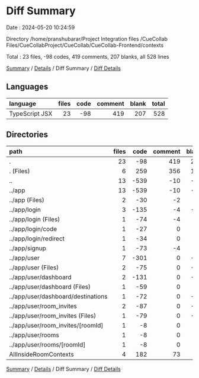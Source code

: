 # Diff Summary

Date : 2024-05-20 10:24:59

Directory /home/pranshubarar/Project Integration files /CueCollab Files/CueCollabProject/CueCollab/CueCollab-Frontend/contexts

Total : 23 files,  -98 codes, 419 comments, 207 blanks, all 528 lines

[Summary](results.md) / [Details](details.md) / Diff Summary / [Diff Details](diff-details.md)

## Languages
| language | files | code | comment | blank | total |
| :--- | ---: | ---: | ---: | ---: | ---: |
| TypeScript JSX | 23 | -98 | 419 | 207 | 528 |

## Directories
| path | files | code | comment | blank | total |
| :--- | ---: | ---: | ---: | ---: | ---: |
| . | 23 | -98 | 419 | 207 | 528 |
| . (Files) | 6 | 259 | 356 | 187 | 802 |
| .. | 13 | -539 | -10 | -73 | -622 |
| ../app | 13 | -539 | -10 | -73 | -622 |
| ../app (Files) | 2 | -30 | -2 | -2 | -34 |
| ../app/login | 3 | -135 | -4 | -15 | -154 |
| ../app/login (Files) | 1 | -74 | -4 | -7 | -85 |
| ../app/login/code | 1 | -27 | 0 | -4 | -31 |
| ../app/login/redirect | 1 | -34 | 0 | -4 | -38 |
| ../app/signup | 1 | -73 | -4 | -8 | -85 |
| ../app/user | 7 | -301 | 0 | -48 | -349 |
| ../app/user (Files) | 2 | -75 | 0 | -12 | -87 |
| ../app/user/dashboard | 2 | -131 | 0 | -18 | -149 |
| ../app/user/dashboard (Files) | 1 | -59 | 0 | -7 | -66 |
| ../app/user/dashboard/destinations | 1 | -72 | 0 | -11 | -83 |
| ../app/user/room_invites | 2 | -87 | 0 | -14 | -101 |
| ../app/user/room_invites (Files) | 1 | -79 | 0 | -11 | -90 |
| ../app/user/room_invites/[roomId] | 1 | -8 | 0 | -3 | -11 |
| ../app/user/rooms | 1 | -8 | 0 | -4 | -12 |
| ../app/user/rooms/[roomId] | 1 | -8 | 0 | -4 | -12 |
| AllInsideRoomContexts | 4 | 182 | 73 | 93 | 348 |

[Summary](results.md) / [Details](details.md) / Diff Summary / [Diff Details](diff-details.md)